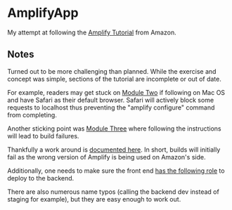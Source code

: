 # AmplifyApp

My attempt at following the [Amplify Tutorial](https://aws.amazon.com/getting-started/hands-on/build-react-app-amplify-graphql/) from Amazon.

## Notes

Turned out to be more challenging than planned.  While the exercise and concept was simple, sections of the tutorial are incomplete or out of date.

For example, readers may get stuck on [Module Two](https://aws.amazon.com/getting-started/hands-on/build-react-app-amplify-graphql/module-two/?e=gs2020&p=build-a-react-app-one) if following on Mac OS and have Safari as their default browser.  Safari will actively block some requests to localhost thus preventing the "amplify configure" command from completing.

Another sticking point was [Module Three](https://aws.amazon.com/getting-started/hands-on/build-react-app-amplify-graphql/module-three/?e=gs2020&p=build-a-react-app-two) where following the instructions will lead to build failures.

Thankfully a work around is [documented here](https://github.com/aws-amplify/amplify-cli/issues/6117).  In short, builds will initially fail as the wrong version of Amplify is being used on Amazon's side.

Additionally, one needs to make sure the front end [has the following role](https://docs.aws.amazon.com/amplify/latest/userguide/how-to-service-role-amplify-console.html) to deploy to the backend.

There are also numerous name typos (calling the backend dev instead of staging for example), but they are easy enough to work out.
